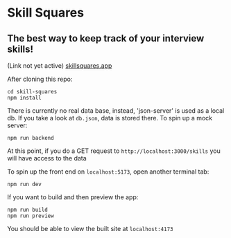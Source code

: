 # Skill Squares
## The best way to keep track of your interview skills!
(Link not yet active)
[skillsquares.app](https://skillsquares.app)

After cloning this repo:
```
cd skill-squares
npm install
```
There is currently no real data base, instead, 'json-server' is used as a local db.
If you take a look at `db.json`, data is stored there. 
To spin up a mock server:
```
npm run backend
```
At this point, if you do a GET request to `http://localhost:3000/skills` you will have access to the data

To spin up the front end on `localhost:5173`, open another terminal tab:
```
npm run dev
```

If you want to build and then preview the app:
```
npm run build
npm run preview
```
You should be able to view the built site at `localhost:4173`




